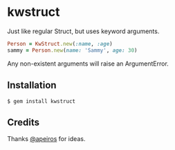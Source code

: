 # kwstruct

Just like regular Struct, but uses keyword arguments.

```ruby
Person = KwStruct.new(:name, :age)
sammy = Person.new(name: 'Sammy', age: 30)
```

Any non-existent arguments will raise an ArgumentError.

## Installation

    $ gem install kwstruct

## Credits

Thanks [@apeiros](https://github.com/apeiros) for ideas.
